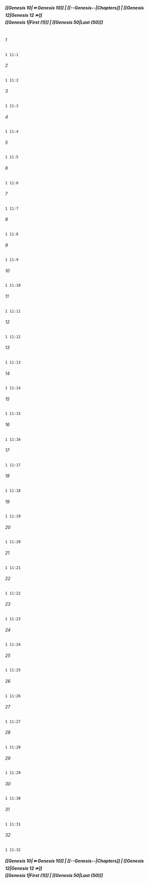 
##### **[[Genesis 10|⏪ Genesis 10]] | [[--Genesis--|Chapters]] | [[Genesis 12|Genesis 12 ⏩]]**<br>**[[Genesis 1|First (1)]] | [[Genesis 50|Last (50)]]**<br><br>

###### 1
``` verse
1 11:1
```
###### 2
``` verse
1 11:2
```
###### 3
``` verse
1 11:3
```
###### 4
``` verse
1 11:4
```
###### 5
``` verse
1 11:5
```
###### 6
``` verse
1 11:6
```
###### 7
``` verse
1 11:7
```
###### 8
``` verse
1 11:8
```
###### 9
``` verse
1 11:9
```
###### 10
``` verse
1 11:10
```
###### 11
``` verse
1 11:11
```
###### 12
``` verse
1 11:12
```
###### 13
``` verse
1 11:13
```
###### 14
``` verse
1 11:14
```
###### 15
``` verse
1 11:15
```
###### 16
``` verse
1 11:16
```
###### 17
``` verse
1 11:17
```
###### 18
``` verse
1 11:18
```
###### 19
``` verse
1 11:19
```
###### 20
``` verse
1 11:20
```
###### 21
``` verse
1 11:21
```
###### 22
``` verse
1 11:22
```
###### 23
``` verse
1 11:23
```
###### 24
``` verse
1 11:24
```
###### 25
``` verse
1 11:25
```
###### 26
``` verse
1 11:26
```
###### 27
``` verse
1 11:27
```
###### 28
``` verse
1 11:28
```
###### 29
``` verse
1 11:29
```
###### 30
``` verse
1 11:30
```
###### 31
``` verse
1 11:31
```
###### 32
``` verse
1 11:32
```

##### **[[Genesis 10|⏪ Genesis 10]] | [[--Genesis--|Chapters]] | [[Genesis 12|Genesis 12 ⏩]]**<br>**[[Genesis 1|First (1)]] | [[Genesis 50|Last (50)]]**
